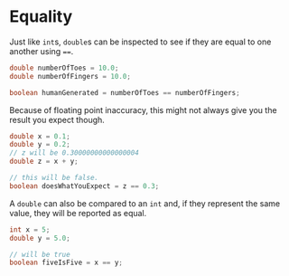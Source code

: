 # Equality

Just like `int`s, `double`s can be inspected to see if they are equal to one another using `==`.

```java
double numberOfToes = 10.0;
double numberOfFingers = 10.0;

boolean humanGenerated = numberOfToes == numberOfFingers;
```

Because of floating point inaccuracy, this might not always give you the result you expect though.

```java
double x = 0.1;
double y = 0.2;
// z will be 0.30000000000000004
double z = x + y;

// this will be false.
boolean doesWhatYouExpect = z == 0.3;
```

A `double` can also be compared to an `int` and, if they represent the same value, they will be reported as equal.

```java
int x = 5;
double y = 5.0;

// will be true
boolean fiveIsFive = x == y;
```

